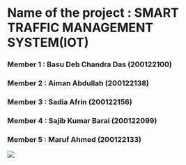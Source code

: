 # Name of the project : SMART TRAFFIC MANAGEMENT SYSTEM(IOT)
###  Member 1 : Basu Deb Chandra Das (200122100)
###  Member 2 : Aiman Abdullah (200122138)
###  Member 3 : Sadia Afrin (200122156)
###  Member 4 : Sajib Kumar Barai (200122099)
###  Member 5 : Maruf Ahmed (200122133) 




![](https://www.seekpng.com/png/full/257-2577620_3d-transparent-thank-you-thank-you-png.png)
